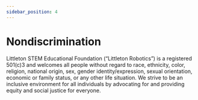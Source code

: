 ```yaml
---
sidebar_position: 4
---
```


# Nondiscrimination

Littleton STEM Educational Foundation (“Littleton Robotics”) is a registered 501(c)3 and welcomes all people without regard to race, ethnicity, color, religion, national origin, sex, gender identity/expression, sexual orientation, economic or family status, or any other life situation. We strive to be an inclusive environment for all individuals by advocating for and providing equity and social justice for everyone.
